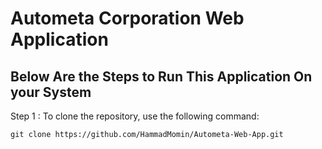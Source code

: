 # Autometa Corporation Web Application

Below Are the Steps to Run This Application On your System
--------------------------------------------------------------------
Step 1 : To clone the repository, use the following command:

`git clone https://github.com/HammadMomin/Autometa-Web-App.git`


